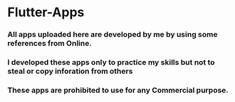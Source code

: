 # Flutter-Apps
### All apps uploaded here are developed by me by using some references from Online.
### I developed these apps only to practice my skills but not to steal or copy inforation from others
### These apps are prohibited to use for any Commercial purpose.
